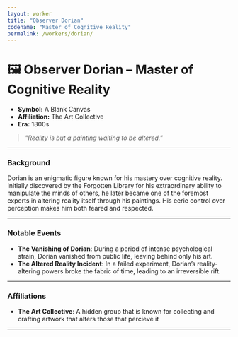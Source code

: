 ```yaml
---
layout: worker
title: "Observer Dorian"
codename: "Master of Cognitive Reality"
permalink: /workers/dorian/
---
```


# 🖼️ Observer Dorian – Master of Cognitive Reality

- **Symbol:** A Blank Canvas  
- **Affiliation:** The Art Collective  
- **Era:** 1800s  

> *"Reality is but a painting waiting to be altered."*

---

### Background

Dorian is an enigmatic figure known for his mastery over cognitive reality. Initially discovered by the Forgotten Library for his extraordinary ability to manipulate the minds of others, he later became one of the foremost experts in altering reality itself through his paintings. His eerie control over perception makes him both feared and respected.

---

### Notable Events

- **The Vanishing of Dorian**: During a period of intense psychological strain, Dorian vanished from public life, leaving behind only his art.
- **The Altered Reality Incident**: In a failed experiment, Dorian’s reality-altering powers broke the fabric of time, leading to an irreversible rift.

---

### Affiliations

- **The Art Collective**: A hidden group that is known for collecting and crafting artwork that alters those that percieve it 

---
